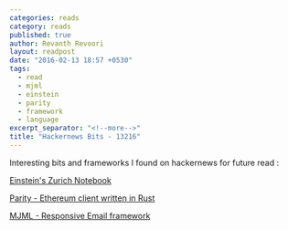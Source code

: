 ```yaml
---
categories: reads
category: reads
published: true
author: Revanth Revoori
layout: readpost
date: "2016-02-13 18:57 +0530"
tags: 
  - read
  - mjml
  - einstein
  - parity
  - framework
  - language
excerpt_separator: "<!--more-->"
title: "Hackernews Bits - 13216"
---
```


Interesting bits and frameworks I found on hackernews for future read :

<a class="embedly-card" href="http://www.pitt.edu/~jdnorton/Goodies/Zurich_Notebook/">Einstein's Zurich Notebook  <i class="fa fa-external-link"></i></a>

<a class="embedly-card" href="https://ethcore.io/parity.html">Parity - Ethereum client written in Rust  <i class="fa fa-external-link"></i></a>

<a class="embedly-card" href="https://mjml.io/">MJML - Responsive Email framework  <i class="fa fa-external-link"></i></a>
<!--more-->
